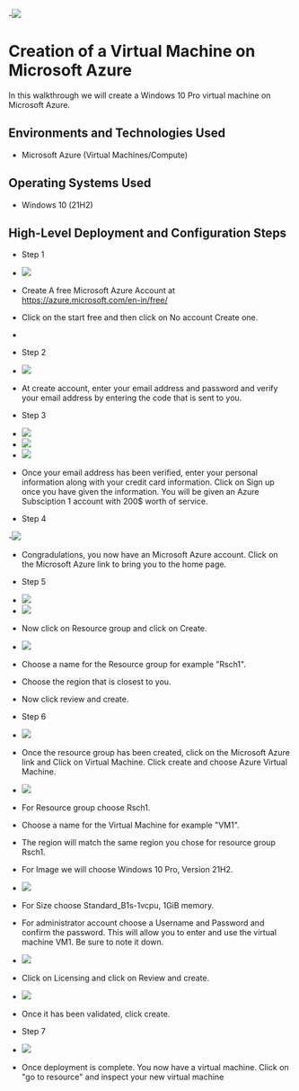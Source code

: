 -<img src=https://i.imgur.com/rEqOMzN.jpg/>
# Creation of a Virtual Machine on Microsoft Azure
In this walkthrough we will create a Windows 10 Pro virtual machine on Microsoft Azure.<br />

<h2>Environments and Technologies Used</h2>

- Microsoft Azure (Virtual Machines/Compute)


<h2>Operating Systems Used </h2>

- Windows 10 (21H2)

<h2>High-Level Deployment and Configuration Steps</h2>

- Step 1
- <img src=https://i.imgur.com/q300eUb.png/>
- Create A free Microsoft Azure Account at https://azure.microsoft.com/en-in/free/ 
- Click on the start free and then click on No account Create one.
- 
- Step 2
- <img src=https://i.imgur.com/6NfHbdi.png/>
- At create account, enter your email address and password and verify your email address by entering the code that is sent to you.
- Step 3
 
- <img src=https://i.imgur.com/YLw5O3t.png/>
- <img src=https://i.imgur.com/RJWDoWV.png/>
- <img src=https://i.imgur.com/C3Ih2fF.png/>
- Once your email address has been verified, enter your personal information along with your credit card information. Click on Sign up once you have given the information.  You will be given an Azure Subsciption 1 account with 200$ worth of service.

- Step 4

-<img src=https://i.imgur.com/iQMMNq8.png/>
- Congradulations, you now have an Microsoft Azure account. Click on the Microsoft Azure link to bring you to the home page.

- Step 5

- <img src=https://i.imgur.com/HadHedV.png/>
- <img src=https://i.imgur.com/7uVro3F.png/>
- Now click on Resource group and click on Create.

- <img src=https://i.imgur.com/lpgyqmq.png/>
- Choose a name for the Resource group for example "Rsch1".
- Choose the region that is closest to you.
- Now click review and create.
- Step 6

- <img src=https://i.imgur.com/Jini4iR.png/>
- Once the resource group has been created, click on the Microsoft Azure link and  Click on Virtual Machine. Click create and choose Azure Virtual Machine.
- <img src=https://i.imgur.com/M2HpRgA.png/>
      
- For Resource group choose Rsch1.
- Choose a name for the Virtual Machine for example "VM1".
- The region will match the same region you chose for resource group Rsch1.
- For Image we will choose Windows 10 Pro, Version 21H2.

- <img src=https://i.imgur.com/JFnUxcY.png/>
- For Size choose Standard_B1s-1vcpu, 1GiB memory.
- For administrator account choose a Username and Password and confirm the password.  This will allow you to enter and use the virtual machine VM1.  Be sure to note it down.  

- <img src=https://i.imgur.com/tW9Nwnb.png/>
- Click on Licensing and click on Review and create.

- <img src=https://i.imgur.com/yrahcH0.png/>
- Once it has been validated, click create.
- Step 7

- <img src=https://i.imgur.com/6sc3jxh.png/>
- Once deployment is complete.  You now have a virtual machine. Click on "go to resource" and inspect your new virtual machine
